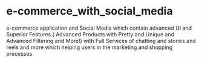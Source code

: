 # e-commerce_with_social_media
e-commerce application and Social Media which contain advanced UI and Superior Features ( Advanced Products with Pretty and Unique and Advanced Filtering and More!)  with Full Services of chatting and stories and reels and more which helping users in the marketing and shopping precesses
